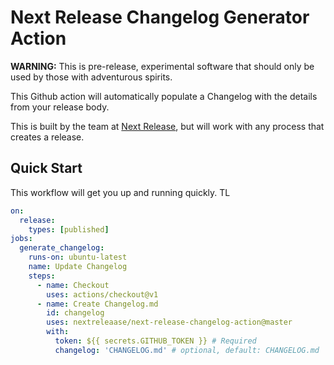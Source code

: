 # Next Release Changelog Generator Action

**WARNING:** This is pre-release, experimental software that should only be used by those with adventurous spirits.

This Github action will automatically populate a Changelog with the details from your release body.

This is built by the team at [Next Release](https://www.nextrelease.io), but will work with any process that creates a release.

## Quick Start

This workflow will get you up and running quickly. TL

```yml
on:
  release:
    types: [published]
jobs:
  generate_changelog:
    runs-on: ubuntu-latest
    name: Update Changelog
    steps:
      - name: Checkout
        uses: actions/checkout@v1
      - name: Create Changelog.md
        id: changelog
        uses: nextreleaase/next-release-changelog-action@master
        with:
          token: ${{ secrets.GITHUB_TOKEN }} # Required
          changelog: 'CHANGELOG.md' # optional, default: CHANGELOG.md
```
